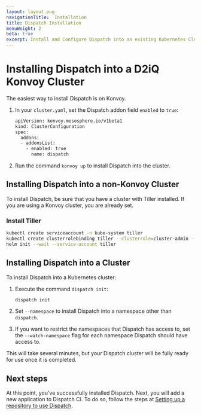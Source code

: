 ```yaml
---
layout: layout.pug
navigationTitle:  Installation
title: Dispatch Installation
menuWeight: 2
beta: true
excerpt: Install and Configure Dispatch into an existing Kubernetes Cluster.
---
```


# Installing Dispatch into a D2iQ Konvoy Cluster

The easiest way to install Dispatch is on Konvoy. 

1. In your `cluster.yaml`, set the Dispatch addon field `enabled` to `true`:

    ```bash
    apiVersion: konvoy.mesosphere.io/v1beta1
    kind: ClusterConfiguration
    spec:
      addons:
      - addonsList:
        - enabled: true
          name: dispatch
    ```

1. Run the command `konvoy up` to install Dispatch into the cluster.

## Installing Dispatch into a non-Konvoy Cluster

To install Dispatch, be sure that you have a cluster with Tiller installed. If you are using a Konvoy cluster, you are already set.

### Install Tiller

  ```bash
  kubectl create serviceaccount -n kube-system tiller
  kubectl create clusterrolebinding tiller --clusterrole=cluster-admin --serviceaccount=kube-system:tiller
  helm init --wait --service-account tiller
  ```

## Installing Dispatch into a Cluster

To install Dispatch into a Kubernetes cluster:

1. Execute the command `dispatch init`:

    ```bash
    dispatch init
    ```

1. Set `--namespace` to install Dispatch into a namespace other than `dispatch`. 
1. If you want to restrict the namespaces that Dispatch has access to, set the `--watch-namespace` flag for each namespace Dispatch should have access to.

This will take several minutes, but your Dispatch cluster will be fully ready for use once it is completed.

## Next steps

At this point, you've successfully installed Dispatch. Next,
you will add a new application to Dispatch CI. To do so, follow the steps
at [Setting up a repository to use Dispatch](../repo-setup/).
